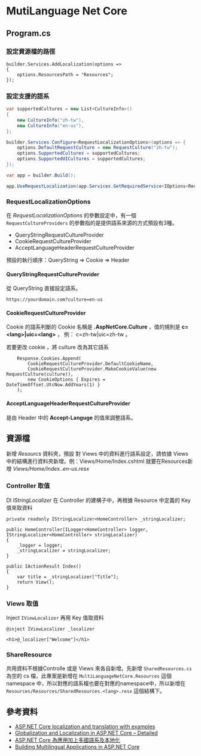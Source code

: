 # MutiLanguage Net Core

## Program.cs

### 設定資源檔的路徑

```
builder.Services.AddLocalization(options =>
{
    options.ResourcesPath = "Resources";
});
```

### 設定支援的語系

```cs
var supportedCultures = new List<CultureInfo>()
{
	new CultureInfo("zh-tw"),
	new CultureInfo("en-us"),
};

builder.Services.Configure<RequestLocalizationOptions>(options => {
	options.DefaultRequestCulture = new RequestCulture("zh-tw");
	options.SupportedCultures = supportedCultures;
	options.SupportedUICultures = supportedCultures;
});

var app = builder.Build();

app.UseRequestLocalization(app.Services.GetRequiredService<IOptions<RequestLocalizationOptions>>().Value);
```

### RequestLocalizationOptions

在 *RequestLocalizationOptions* 的參數設定中，有一個 `RequestCultureProviders` 的參數指的是提供語系來源的方式預設有3種。

- QueryStringRequestCultureProvider
- CookieRequestCultureProvider
- AcceptLanguageHeaderRequestCultureProvider

預設的執行順序：QueryString => Cookie => Header

#### QueryStringRequestCultureProvider

從 QueryString 直接設定語系。

```
https://yourdomain.com?culture=en-us
```

#### CookieRequestCultureProvider
Cookie 的語系判斷的 Cookie 名稱是 **.AspNetCore.Culture** ，值的規則是 **c=&lt;lang&gt;|uic=&lt;lang&gt;** ， 例： c=zh-tw|uic=zh-tw 。

若要更改 cookie ，將 culture 改為其它語系
```
    Response.Cookies.Append(  
        CookieRequestCultureProvider.DefaultCookieName,  
        CookieRequestCultureProvider.MakeCookieValue(new RequestCulture(culture)),  
        new CookieOptions { Expires = DateTimeOffset.UtcNow.AddYears(1) } 
    );
```

#### AcceptLanguageHeaderRequestCultureProvider

是由 Header 中的 **Accept-Languge** 的值來調整語系。


## 資源檔

新增 *Resourcs* 資料夾，預設 對 Views 中的資料進行語系設定，請依據 Views 中的結構進行資料夾新增。例：Views/Home/Index.cshtml 就要在Resources新增 *Views/Home/Index.<lang>.en-us.resx*

### Controller 取值
DI *IStringLocalizer<Controller Name>* 在 Controller 的建構子中，再根據 Resource 中定義的 Key 值來取資料

```
private readonly IStringLocalizer<HomeController> _stringLocalizer;

public HomeController(ILogger<HomeController> logger, IStringLocalizer<HomeController> stringLocalizer)
{
	_logger = logger;
	_stringLocalizer = stringLocalizer;
}

public IActionResult Index()
{
    var title = _stringLocalizer["Title"];
    return View();
}
```

### Views 取值 
Inject `IViewLocalizer` 再用 Key 值取資料
```
@inject IViewLocalizer _localizer

<h1>@_localizer["Welcome"]</h1>
```

### ShareResource

共用資料不根據Controlle 或是 Views 來各自新增。先新增 `SharedResources.cs` 為空的 cs 檔，此專案是新增在 `MultiLanguageNetCore.Resources` 這個 namespace 中，所以對應的語系檔也要在對應的namespace中，所以新增在 `Resources/Resources/SharedResources.<lang>.resx` 這個結構下。

## 參考資料

- [ASP.NET Core localization and translation with examples](https://lokalise.com/blog/asp-net-core-localization/)
- [Globalization and Localization in ASP.NET Core – Detailed](https://codewithmukesh.com/blog/globalization-and-localization-in-aspnet-core/)
- [ASP.NET Core 為應用加上多國語系及本地化](https://www.dotblogs.com.tw/Null/2020/05/05/155552)
- [Building Multilingual Applications in ASP.NET Core](https://www.ezzylearning.net/tutorial/building-multilingual-applications-in-asp-net-core)
